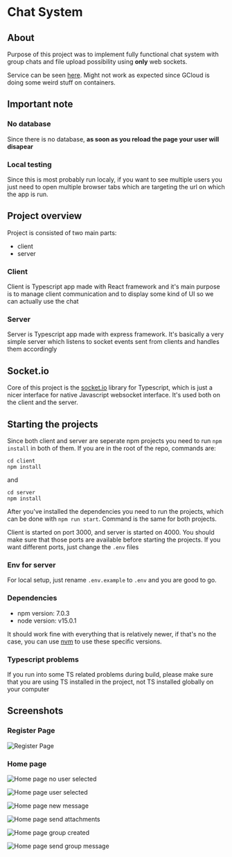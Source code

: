 # Chat System

## About 

Purpose of this project was to implement fully functional chat system with group chats and file upload possibility using **only** web sockets.

Service can be seen [here](https://chat-system.notify-me.rs/). Might not work as expected since GCloud is doing some weird stuff on containers.

## Important note

### No database 
Since there is no database, **as soon as you reload the page your user will disapear**

### Local testing 

Since this is most probably run localy, if you want to see multiple users you just need to open multiple browser tabs which are targeting the url on which the app is run.

## Project overview

Project is consisted of two main parts:

- client
- server 

### Client 

Client is Typescript app made with React framework and it's main purpose is to manage client communication and to display some kind of UI so we can actually use the chat

### Server 

Server is Typescript app made with express framework. It's basically a very simple server which listens to socket events sent from clients and handles them accordingly


## Socket.io 

Core of this project is the [socket.io](https://socket.io/) library for Typescript, which is just a nicer interface for native Javascript websocket interface. It's used both on the client and the server.

## Starting the projects

Since both client and server are seperate npm projects you need to run `npm install` in both of them. If you are in the root of the repo, commands are:

```
cd client
npm install 
```

and 

```
cd server
npm install 
```

After you've installed the dependencies you need to run the projects, which can be done with `npm run start`. Command is the same for both projects.

Client is started on port 3000, and server is started on 4000. You should make sure that those ports are available before starting the projects. If you want different ports, just change the `.env` files

### Env for server

For local setup, just rename `.env.example` to `.env` and you are good to go.

### Dependencies 

- npm version: 7.0.3
- node version: v15.0.1

It should work fine with everything that is relatively newer, if that's no the case, you can use [nvm](https://github.com/nvm-sh/nvm) to use these specific versions.

### Typescript problems

If you run into some TS related problems during build, please make sure that you are using TS installed in the project, not TS installed globally on your computer

## Screenshots 

### Register Page
![Register Page](https://i.postimg.cc/0QK5WjcG/register-Page.png)
### Home page
![Home page no user selected](https://i.postimg.cc/Jz0QQPnk/home-Page-No-User-Selected.png)

![Home page user selected](https://i.postimg.cc/fRPfqmtg/home-Page-User-Selected.png)

![Home page new message](https://i.postimg.cc/7LTMFhSP/home-Page-New-Message.png)

![Home page send attachments](https://i.postimg.cc/Fzhykx81/home-Page-Send-Attachments.png)

![Home page group created](https://i.postimg.cc/RhGc7Hxd/home-Page-New-Group.png)

![Home page send group message](https://i.postimg.cc/fWvjn6Sd/home-Page-Send-Group-Message.png)


